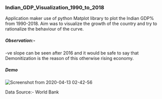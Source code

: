 ### Indian_GDP_Visualization_1990_to_2018

Application maker use of python Matplot library to plot the Indian GDP% from 1990-2018. Aim was to visualize the growth of the country and try to rationalize the behaviour of the curve.

##### Observation:-
-ve slope can be seen after 2016 and it would be safe to say that Demonitization is the reason of this otherwise rising economy.

##### Demo
![Screenshot from 2020-04-13 02-42-56](https://user-images.githubusercontent.com/25440265/79083863-0ccf4080-7d31-11ea-9867-8933ab0d0420.png)


Data Source:-  World Bank
